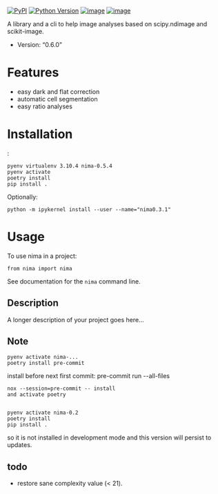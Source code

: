[![PyPI](https://img.shields.io/pypi/v/nima.svg)][pypi status]
[![Python Version](https://img.shields.io/pypi/pyversions/nima)][pypi status]
[![image](https://github.com/darosio/nima/actions/workflows/tests.yml/badge.svg)](https://github.com/darosio/nima/actions/workflows/tests.yml)
[![image](https://codecov.io/gh/darosio/nima/branch/main/graph/badge.svg?token=OR0LUZUJUR)](https://codecov.io/gh/darosio/nima)

[pypi status]: https://pypi.org/project/nima/

A library and a cli to help image analyses based on scipy.ndimage and
scikit-image.

- Version: “0.6.0”

# Features

- easy dark and flat correction
- automatic cell segmentation
- easy ratio analyses

# Installation

:

    pyenv virtualenv 3.10.4 nima-0.5.4
    pyenv activate
    poetry install
    pip install .

Optionally:

    python -m ipykernel install --user --name="nima0.3.1"

# Usage

To use nima in a project:

    from nima import nima

See documentation for the `nima` command line.

## Description

A longer description of your project goes here\...

## Note

    pyenv activate nima-...
    poetry install pre-commit

install before next first commit: pre-commit run --all-files

    nox --session=pre-commit -- install
    and activate poetry


    pyenv activate nima-0.2
    poetry install
    pip install .

so it is not installed in development mode and this version will persist to
updates.

## todo

- restore sane complexity value (< 21).
